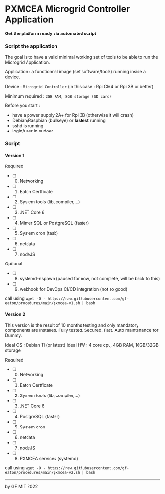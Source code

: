 # PXMCEA Microgrid Controller Application
#### Get the platform ready via automated script

### Script the application

The goal is to have a valid minimal working set of tools to be able to run the Microgrid Application.

Application : a functionnal image (set software/tools) running inside a device.

Device : `Microgrid Controller` (in this case : Rpi CM4 or Rpi 3B or better)

Minimum required : `2GB RAM, 8GB storage (SD card)`

Before you start :
 - have a power supply 2A+ for Rpi 3B (otherwise it will crash)
 - Debian/Raspbian (bullseye) or **lastest** running
 - sshd is running
 - login/user in sudoer
 

### Script

#### Version 1

Required
 - [ ] 0. Networking
 - [ ] 1. Eaton Certficate
 - [ ] 2. System tools (lib, compiler,...)
 - [ ] 3. .NET Core 6
 - [ ] 4. Mimer SQL or PostgreSQL (faster)
 - [ ] 5. System cron (task)
 - [ ] 6. netdata
 - [ ] 7. nodeJS

Optional
 - [ ] 8. systemd-nspawn (paused for now, not complete, will be back to this)
 - [ ] 9. webhook for DevOps CI/CD integration (not so good)

call using `wget -O - https://raw.githubusercontent.com/gf-eaton/procedures/main/pxmcea-v1.sh | bash`

#### Version 2

This version is the result of 10 months testing and only mandatory components are installed.  Fully tested. Secured. Fast. Auto maintenance for Dummy.

Ideal OS : Debian 11 (or latest)
Ideal HW : 4 core cpu, 4GB RAM, 16GB/32GB storage

Required
 - [ ] 0. Networking
 - [ ] 1. Eaton Certficate
 - [ ] 2. System tools (lib, compiler,...)
 - [ ] 3. .NET Core 6
 - [ ] 4. PostgreSQL (faster)
 - [ ] 5. System cron
 - [ ] 6. netdata
 - [ ] 7. nodeJS
 - [ ] 8. PXMCEA services (systemd)

call using `wget -O - https://raw.githubusercontent.com/gf-eaton/procedures/main/pxmcea-v2.sh | bash`

---
by GF MIT 2022
